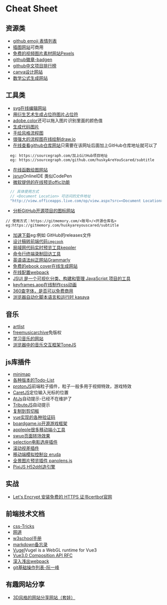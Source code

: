 # Cheat Sheet

## 资源类
* [github emoji 表情列表](https://www.cnblogs.com/takeurhand/p/6940135.html)
* [插图网站](https://undraw.co/illustrations)可商用
* [免费的视频图片素材网站Pexels](https://www.pexels.com/zh-cn/)
* [github徽章-badgen](https://badgen.net/)
* [github中文项目排行榜](https://github.com/kon9chunkit/GitHub-Chinese-Top-Charts)
* [canva设计网站](https://www.canva.com/join/heads-locate-foam)
* [数学公式生成网站](https://www.mathjax.org/)

## 工具类
* [svg在线编辑网站](https://www.zhangxinxu.com/sp/svg/)
* [用衍生艺术生成占位符图片占位符](https://generative-placeholders.glitch.me/)
* [adobe.color](https://color.adobe.com/zh/create/color-wheel/)还可以拖入图片识别里面的颜色值
* [生成代码图片](https://carbon.now.sh/)
* [手绘风格流程图](https://excalidraw.com)
* [很强大的流程图在线绘制draw.io](https://www.draw.io/)
* [在线查看github仓库网站](https://sourcegraph.com)只需要在该网址后面加上GitHub仓库地址就可以了
```
  eg: https://sourcegraph.com/加上GitHub项目地址
  eg: https://sourcegraph.com/github.com/huskyAreYouScared/subtitle
```
* [在线函数绘图网站](https://helloacm.com/tools/math-plot-graph/)
* [jsrun](http://jsrun.net/new)OnlineIDE 类似CodePen
* [微软提供的在线预览offic功能](https://www.microsoft.com/en-us/microsoft-365/blog/2013/04/10/office-web-viewer-view-office-documents-in-a-browser/?eu=true)
```js
  // 具体使用方式
  // <Document Location> 可访问的文件地址
  "http://view.officeapps.live.com/op/view.aspx?src=<Document Location>"
``` 
* [分析GitHub开源项目的图标网站](https://gitmemory.com/) 
```
// 使用方式：https://gitmemory.com/<账号>/<开源仓库名>
eg:https://gitmemory.com/huskyareyouscared/subtitle
```
* [加速下载](https://d.serctl.com/)eg:例如 GitHub的releases文件
* [设计稿转前端代码`imgcook`](https://www.imgcook.com/)
* [局域网代码实时预览工具keppler](https://brunosimon.github.io/keppler/)
* [命令行终端录制回访工具](https://github.com/JavaCS3/xterm-player)
* [英语语法纠正网站Grammarly](https://app.grammarly.com/)
* [免费的ebook cover在线生成网站](https://diybookcovers.com/3Dmockups/)
* [在线配置webpack](https://createapp.dev/)
* [JSUI 是一个可视化分类、构建和管理 JavaScript 项目的工具](https://github.com/kitze/JSUI)
* [keyframes.app在线制作css动画](https://keyframes.app/)
* [360查字体，是否可以免费商用](https://fonts.safe.360.cn/)
* [浏览器自动化脚本语言和运行时 kasaya](https://github.com/syscolabs/kasaya)

## 音乐
* [artlist](https://artlist.io)
* [freemusicarchive](https://freemusicarchive.org/)免版权
* [学习音乐的网站](https://learningmusic.ableton.com/zh/index.html)
* [浏览器中的音乐交互框架ToneJS](https://tonejs.github.io/)

## js库插件
* [minimap](https://github.com/lrsjng/pagemap)
* [各种版本的Todo-List](http://todomvc.com/)
* [protonJS](https://drawcall.github.io/Proton/)前端粒子插件，粒子一般多用于视频特效，游戏特效
* [CaretJS](http://ichord.github.io/Caret.js/)定位输入光标的位置
* [AtJs](https://github.com/ichord/At.js)自动提示-已经不在维护了
* [TributeJS](https://github.com/zurb/tribute)自动提示
* [复制到剪切板](https://clipboardjs.com/)
* [vue实现的各种验证码](前端复制插件)
* [boardgame.io开源游戏框架](https://boardgame.io/)
* [appleple很多移动端小工具](https://appleple.github.io/)
* [swup页面转场效果](https://github.com/swup/swup)
* [selection电影选座插件](https://github.com/Simonwep/selection)
* [滚动视差插件](https://scroll-out.github.io/)
* [移动端模拟控制台 eruda](https://github.com/liriliri/eruda)
* [全景图片预览插件 panolens.js](https://pchen66.github.io/Panolens/)
* [PixiJS H52d创造引擎](https://www.pixijs.com/)

## 实战
* [Let's Encrypt 安装免费的 HTTPS 证书](https://www.jitao.tech/blog/2020/01/sre-lets-encrypt/)[certbot官网](https://certbot.eff.org)

## 前端技术文档
* [css-Tricks](https://css-tricks.com/)
* [网道](https://wangdoc.com/)
* [w3school手册](https://www.w3schools.com/)
* [markdown备忘录](https://segmentfault.com/markdown)
* [Vugel](https://vugel.planning.nl/)Vugel is a WebGL runtime for Vue3
* [Vue3.0 Composition API RFC](https://composition-api.vuejs.org/#summary)
* [深入浅出webpack](https://www.pixijs.com/)
* [git基础操作列表-阮一峰](https://www.ruanyifeng.com/blog/2015/12/git-cheat-sheet.html)

## 有趣网站分享
* [3D风格的网站分享网站（套娃）](https://bruno-simon.com/)